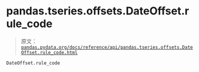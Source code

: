 # pandas.tseries.offsets.DateOffset.rule_code

> 原文：[`pandas.pydata.org/docs/reference/api/pandas.tseries.offsets.DateOffset.rule_code.html`](https://pandas.pydata.org/docs/reference/api/pandas.tseries.offsets.DateOffset.rule_code.html)

```py
DateOffset.rule_code
```
